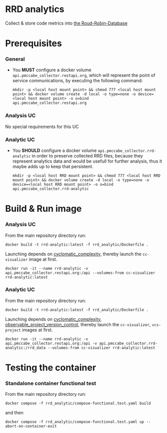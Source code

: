 # RRD analytics

Collect & store code metrics into [the Roud-Robin-Database](https://oss.oetiker.ch/rrdtool/)

# Prerequisites

### General

- You **MUST** configure a docker volume `api.pmccabe_collector.restapi.org`, which will represent the point of service communications, by executing the following command:

    `mkdir -p <local host mount point> && chmod 777 <local host mount point> && docker volume create -d local -o type=none -o device=<local host mount point> -o o=bind api.pmccabe_collector.restapi.org`

### Analysis UC

No special requirements for this UC

### Analytic UC

- You **SHOULD** configure a docker volume `api.pmccabe_collector.rrd-analytic` in order to preserve collected RRD files, because they represent analytics data and would be usefull for further analysis, thus it maybe adds up to keep that persistent.

    `mkdir -p <local host RRD mount point> && chmod 777 <local host RRD mount point> && docker volume create -d local -o type=none -o device=<local host RRD mount point> -o o=bind api.pmccabe_collector.rrd-analytic`

# Build & Run image

### Analysis UC

From the main repository directory run:

`docker build -t rrd-analytic:latest -f rrd_analytic/Dockerfile .`

Launching depends on [cyclomatic_complexity](../cyclomatic_complexity), thereby launch the `cc-visualizer` image at first.


`docker run -it --name rrd-analytic -v api.pmccabe_collector.restapi.org:/api --volumes-from cc-visualizer rrd-analytic:latest`


### Analytic UC

From the main repository directory run:

`docker build -t rrd-analytic:latest -f rrd_analytic/Dockerfile .`

Launching depends on [cyclomatic_complexity](../cyclomatic_complexity), [observable_project_version_control](../observable_project_version_control), thereby launch the `cc-visualizer`, `vcs-project` images at first.

`docker run -it --name rrd-analytic -v api.pmccabe_collector.restapi.org:/api -v api.pmccabe_collector.rrd-analytic:/rrd_data --volumes-from cc-visualizer rrd-analytic:latest`

# Testing the container

### Standalone container functional test

From the main repository directory run:

`docker compose -f rrd_analytic/compose-functional.test.yaml build`

and then

`docker compose -f rrd_analytic/compose-functional.test.yaml up --abort-on-container-exit`
